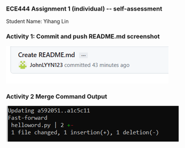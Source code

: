 ### ECE444 Assignment 1 (individual) -- self-assessment
Student Name: Yihang Lin

### Activity 1: Commit and push README.md screenshot
![img_1.png](img_1.png)

### Activity 2 Merge Command Output
![img.png](img.png)